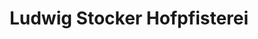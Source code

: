 ---
title: "Ludwig Stocker Hofpfisterei"
url: /muenchen/ludwig-stocker-hofpfisterei/
shop: Bäckerei
---